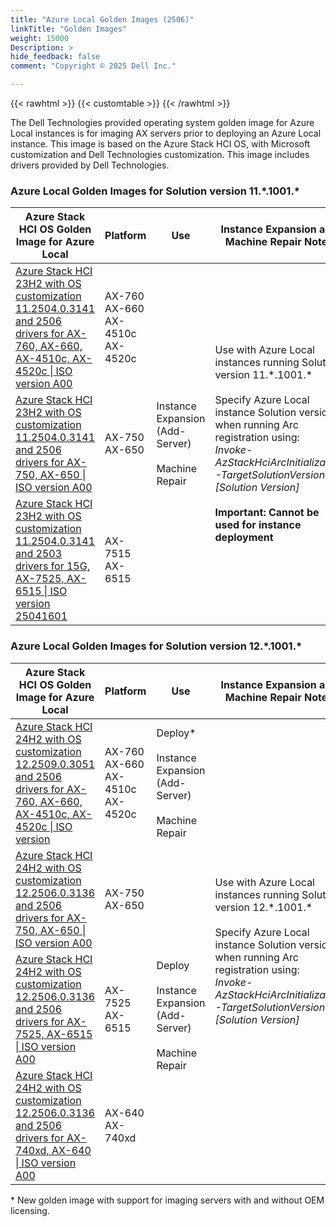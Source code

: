 ```yaml
---
title: "Azure Local Golden Images (2506)"
linkTitle: "Golden Images"
weight: 15000
Description: >
hide_feedback: false
comment: "Copyright © 2025 Dell Inc."

---
```


{{< rawhtml >}}
{{< customtable >}}
{{< /rawhtml >}}

The Dell Technologies provided operating system golden image for Azure Local instances is for imaging AX servers prior to deploying an Azure Local instance. This image is based on the Azure Stack HCI OS, with Microsoft customization and Dell Technologies customization. This image includes drivers provided by Dell Technologies.

### Azure Local Golden Images for Solution version 11.\*.1001.\*
<table>
<thead>
<tr>
<th>Azure Stack HCI OS Golden Image for Azure Local</th>
<th>Platform</th>
<th>Use</th>
<th>Instance Expansion and Machine Repair Notes</th>
</tr>
</thead>
<tbody>
<tr>
<td><a href="https://www.dell.com/support/home/en-us/drivers/driversdetails?driverid=RRM06">Azure Stack HCI 23H2 with OS customization 11.2504.0.3141 and 2506 drivers for AX-760, AX-660, AX-4510c, AX-4520c | ISO version A00</a></td>
<td>AX-760<br>AX-660<br>AX-4510c<br>AX-4520c</td>
<td rowspan='3'>Instance Expansion (Add-Server)<br><br>Machine Repair</td>
<td rowspan='3'>Use with Azure Local instances running Solution version 11.*.1001.*<br><br>Specify Azure Local instance Solution version when running Arc registration using:<br><i>Invoke-AzStackHciArcInitialization -TargetSolutionVersion [Solution Version]</i><br><br><b>Important: Cannot be used for instance deployment</b></td>
</tr>
<tr>
<td><a href="https://www.dell.com/support/home/en-us/drivers/driversdetails?driverid=HVV9T">Azure Stack HCI 23H2 with OS customization 11.2504.0.3141 and 2506 drivers for AX-750, AX-650 | ISO version A00</a></td>
<td>AX-750<br>AX-650</td>
</tr>
<tr>
<td><a href="https://www.dell.com/support/home/en-us/drivers/driversdetails?driverid=853T3">Azure Stack HCI 23H2 with OS customization 11.2504.0.3141 and 2503 drivers for 15G, AX-7525, AX-6515 | ISO version 25041601</a></td>
<td>AX-7515<br>AX-6515</td>
</tr>
</tbody>
</table>

### Azure Local Golden Images for Solution version 12.\*.1001.\*
<table>
<thead>
<tr>
<th>Azure Stack HCI OS Golden Image for Azure Local</th>
<th>Platform</th>
<th>Use</th>
<th>Instance Expansion and Machine Repair Notes</th>
</tr>
</thead>
<tbody>
<tr>
<td><a href="https://www.dell.com/support/home/en-us/drivers/driversdetails?driverid=D85K6">Azure Stack HCI 24H2 with OS customization 12.2509.0.3051 and 2506 drivers for AX-760, AX-660, AX-4510c, AX-4520c | ISO version</a></td>
<td>AX-760<br>AX-660<br>AX-4510c<br>AX-4520c</td>
<td rowspan='1'>Deploy*<br><br>Instance Expansion (Add-Server)<br><br>Machine Repair</td>
<td rowspan='4'>Use with Azure Local instances running Solution version 12.*.1001.*<br><br>Specify Azure Local instance Solution version when running Arc registration using:<br><i>Invoke-AzStackHciArcInitialization -TargetSolutionVersion [Solution Version]</i></td>
</tr>
<tr>
<td><a href="https://www.dell.com/support/home/en-us/drivers/driversdetails?driverid=FRRHM">Azure Stack HCI 24H2 with OS customization 12.2506.0.3136 and 2506 drivers for AX-750, AX-650 | ISO version A00</a></td>
<td>AX-750<br>AX-650</td>
<td rowspan='3'>Deploy<br><br>Instance Expansion (Add-Server)<br><br>Machine Repair</td>
</tr>
<tr>
<td><a href="https://www.dell.com/support/home/en-us/drivers/driversdetails?driverid=PT7YY">Azure Stack HCI 24H2 with OS customization 12.2506.0.3136 and 2506 drivers for AX-7525, AX-6515 | ISO version A00</a></td>
<td>AX-7525<br>AX-6515</td>
</tr>
<tr>
<td><a href="https://www.dell.com/support/home/en-us/drivers/driversdetails?driverid=RMCVY">Azure Stack HCI 24H2 with OS customization 12.2506.0.3136 and 2506 drivers for AX-740xd, AX-640 | ISO version A00</a></td>
<td>AX-640<br>AX-740xd</td>
</tr>
</tbody>
</table>

\* New golden image with support for imaging servers with and without OEM licensing.
